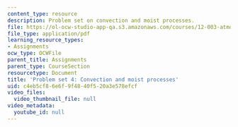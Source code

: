 ```yaml
---
content_type: resource
description: Problem set on convection and moist processes.
file: https://ol-ocw-studio-app-qa.s3.amazonaws.com/courses/12-003-atmosphere-ocean-and-climate-dynamics-fall-2008/c4eb5cf86e6f9f4840f520a3e578efcf_homework4.pdf
file_type: application/pdf
learning_resource_types:
- Assignments
ocw_type: OCWFile
parent_title: Assignments
parent_type: CourseSection
resourcetype: Document
title: 'Problem set 4: Convection and moist processes'
uid: c4eb5cf8-6e6f-9f48-40f5-20a3e578efcf
video_files:
  video_thumbnail_file: null
video_metadata:
  youtube_id: null
---
```

